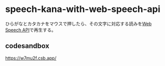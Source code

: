 # speech-kana-with-web-speech-api

ひらがなとカタカナをマウスで押したら、その文字に対応する読みを[Web Speech API](https://developer.mozilla.org/en-US/docs/Web/API/Web_Speech_API)で再生する。

## codesandbox

https://w7mu2f.csb.app/